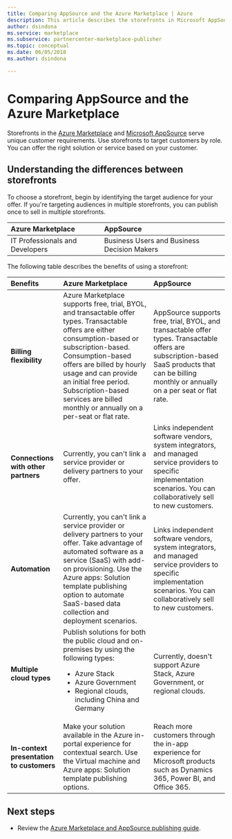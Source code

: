 ```yaml
---
title: Comparing AppSource and the Azure Marketplace | Azure
description: This article describes the storefronts in Microsoft AppSource and the Azure Marketplace.
author: dsindona
ms.service: marketplace
ms.subservice: partnercenter-marketplace-publisher
ms.topic: conceptual
ms.date: 06/05/2018
ms.author: dsindona

---
```


# Comparing AppSource and the Azure Marketplace
Storefronts in the [Azure Marketplace](https://azuremarketplace.microsoft.com) and [Microsoft AppSource](https://appsource.microsoft.com) serve unique customer requirements. Use storefronts to target customers by role. You can offer the right solution or service based on your customer.

## Understanding the differences between storefronts
To choose a storefront, begin by identifying the target audience for your offer. If you're targeting audiences in multiple storefronts, you can publish once to sell in multiple storefronts.

| Azure Marketplace | AppSource |
|:--- |:--- |
| IT Professionals and Developers | Business Users and Business Decision Makers |
 
The following table describes the benefits of using a storefront:

| Benefits | Azure Marketplace | AppSource | 
|:--- |:--- | :--- |
| **Billing flexibility** | Azure Marketplace supports free, trial, BYOL, and transactable offer types. Transactable offers are either consumption-based or subscription-based. Consumption-based offers are billed by hourly usage and can provide an initial free period. Subscription-based services are billed monthly or annually on a per-seat or flat rate.| AppSource supports free, trial, BYOL, and transactable offer types. Transactable offers are subscription-based SaaS products that can be billing monthly or annually on a per seat or flat rate. |
|**Connections with other partners**  | Currently, you can't link a service provider or delivery partners to your offer. | Links independent software vendors, system integrators, and managed service providers to specific implementation scenarios. You can collaboratively sell to new customers. |
| **Automation** | Currently, you can't link a service provider or delivery partners to your offer. Take advantage of automated software as a service (SaaS) with add-on provisioning. Use the Azure apps: Solution template publishing option to automate SaaS-based data collection and deployment scenarios. | Links independent software vendors, system integrators, and managed service providers to specific implementation scenarios. You can collaboratively sell to new customers. |
| **Multiple cloud types** | Publish solutions for both the public cloud and on-premises by using the following types:<ul> <li>Azure Stack</li> <li>Azure Government</li> <li>Regional clouds, including China and Germany</li></ul> | Currently, doesn't support Azure Stack, Azure Government, or regional clouds. |
| **In-context presentation to customers** | Make your solution available in the Azure in-portal experience for contextual search. Use the Virtual machine and Azure apps: Solution template publishing options. | Reach more customers through the in-app experience for Microsoft products such as Dynamics 365, Power BI, and Office 365. |

## Next steps
*   Review the [Azure Marketplace and AppSource publishing guide](./marketplace-publishers-guide.md).

